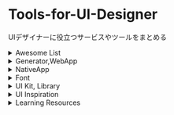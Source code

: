 # Tools-for-UI-Designer
UIデザイナーに役立つサービスやツールをまとめる

<details>
<summary>Awesome List</summary>

- [freemium.cc -- Free tools for makers.](https://freemium.cc/)
- [Resources | Free resources to kickstart your remote career.](https://www.remotegrad.io/resources)
- [LisaDziuba/Awesome-Design-Tools](https://flawlessapp.io/designtools)

</details>

<details>

<summary>Generator,WebApp</summary>

- [Optimizilla - オンラインイメージ最適化ツール](https://imagecompressor.com/ja/)
- [Firefox Send - 簡単に、プライベートにファイル共有](https://send.firefox.com/)
- [App Icon Generator](https://appicon.co/)
- [code2flow - online interactive code to flowchart converter](https://code2flow.com/)
- [Wordmark.it - Helps you choose fonts](https://wordmark.it/)
- [difff《ﾃﾞｭﾌﾌ》 テキスト比較ツール](https://difff.jp/)
- [NFD→NFC変換ツール | 合成文字を単体の文字に変換するツール](http://tsuyobi.heteml.jp/html/tools/nfd2nfc/)
- [bannersnack -- 静的ビジュアルまたはアニメーションHTML5バナー広告をスマートで簡単に作成。](https://www.bannersnack.com/ja/)
- [Hatchful — シンプルで簡単なロゴメーカー](https://hatchful.shopify.com/ja/)
- [Figma: the collaborative interface design tool.](https://www.figma.com/)
- [Canva](https://www.canva.com/)
- [STUDIO | コードを書かずに、Webサイト制作を完結。](https://studio.design/ja)
- [shotsnapp - Create beautiful device mockup presentation](https://shotsnapp.com/)

</details>

<details>

<summary>NativeApp</summary>

- [SCONE Diff - 差分ファイル納品にリラックスを。](https://sconeapp.com/diff/)
- [Affinity Designer - デスクトップとiPadで利用できるプロフェッショナル向けグラフィックデザインソフトウェア](https://affinity.serif.com/ja-jp/designer/)
- [Sketch - The digital design toolkit](https://www.sketch.com/)

</details>

<details>

<summary>Font</summary>

- [Noto Sans JP | Google Fonts](https://fonts.google.com/specimen/Noto+Sans+JP)
- [Yaku Han JP](https://yakuhanjp.qranoko.jp/)
- [ookamiinc/kinto](https://github.com/ookamiinc/kinto)

</details>

<details>

<summary>UI Kit, Library</summary>

- [humaaans -- Mix-&-match illustrations of people with a design library](https://www.humaaans.com/)

</details>

<details>

<summary>UI Inspiration</summary>

- [【S5-Style】Webデザインギャラリー / Web Design Inspiration](https://bm.s5-style.com/)
- [縦長のwebデザインギャラリー・サイトリンク集｜MUUUUU.ORG](https://muuuuu.org/)
- [webデザイナーのためのギャラリー・サイトリンク集 / 1GUU](https://1guu.jp/)
- [I/O 3000 | Webデザインギャラリー](https://io3000.com/)
- [81-web.com【Webデザイン リンク集】](https://81-web.com/)
- [ランディングページ集めました。](http://lp-web.com/)

</details>
<details>

<summary>Learning Resources</summary>

- [Design notes](https://www.designnotes.co/)
- [ブサイクなUIデザインを劇的に改善するための10のチェックリスト](https://note.mu/tiekey/n/n99eb01fa6a45)
- [UXの達人に学ぶ、アニメーション作成にありがちな失敗の回避策 | アドビUX道場](https://blogs.adobe.com/japan/cc-web-ui-ux-animation-principles-tips-tricks-best-practices/)

</details>
